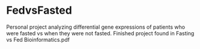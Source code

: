 # FedvsFasted
Personal project analyzing differential gene expressions of patients who were fasted vs when they were not fasted.
Finished project found in Fasting vs Fed Bioinformatics.pdf
